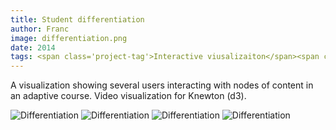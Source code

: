 ```yaml
---
title: Student differentiation
author: Franc
image: differentiation.png
date: 2014
tags: <span class='project-tag'>Interactive viusalizaiton</span><span class='project-tag'>d3.js</span><span class='project-tag'>Tools</span><span class='project-tag'>Visual communication</span>
---
```


A visualization showing several users interacting with nodes of content in an adaptive course. Video visualization for Knewton (d3).

![Differentiation](/assets/content/work/differentiation01.png)
![Differentiation](/assets/content/work/differentiation02.png)
![Differentiation](/assets/content/work/differentiation03.png)
![Differentiation](/assets/content/work/differentiation04.png)
